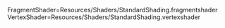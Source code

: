 FragmentShader=Resources/Shaders/StandardShading.fragmentshader
VertexShader=Resources/Shaders/StandardShading.vertexshader